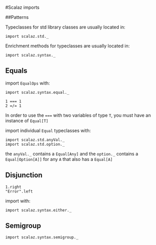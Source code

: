 
#Scalaz imports

##Patterns

Typeclasses for std library classes are usually located in:

```
import scalaz.std._
```


Enrichment methods for typeclasses are usually located in:

```
import scalaz.syntax._
```




## Equals

import `EqualOps` with:

```
import scalaz.syntax.equal._
```

    1 === 1
    2 =/= 1
    
In order to use the `===` with two variables of type `T`, you must have an instance of `Equal[T]`

import individual `Equal` typeclasses with:

```
import scalaz.std.anyVal._
import scalaz.std.option._
```
the `anyVal._` contains a `Equal[Any]` and the `option._` contains a `Equal[Option[A]]` for any `A` that also has a `Equal[A]`

## Disjunction
```
1.right
"Error".left
```

import with:  

```
import scalaz.syntax.either._
```

## Semigroup

```
import scalaz.syntax.semigroup._
```
